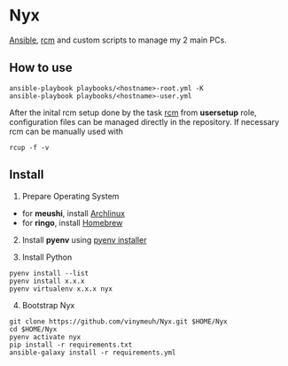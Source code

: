 # Nyx

[Ansible](https://www.ansible.com/), [rcm](https://github.com/thoughtbot/rcm) and custom scripts to manage my 2 main PCs.

## How to use

```shell
ansible-playbook playbooks/<hostname>-root.yml -K
ansible-playbook playbooks/<hostname>-user.yml
```

After the inital rcm setup done by the task [rcm](roles/usersetup/tasks/rcm.yml) from **usersetup** role, configuration files can be managed directly in the repository. If necessary rcm can be manually used with

```shell
rcup -f -v
```

## Install

1. Prepare Operating System

* for **meushi**, install [Archlinux](https://github.com/vinymeuh/Nyx/blob/master/notes/meushi-install-archlinux.md)
* for **ringo**, install [Homebrew](https://docs.brew.sh/Installation)

2. Install **pyenv** using [pyenv installer](https://github.com/pyenv/pyenv-installer)

3. Install Python

```shell
pyenv install --list
pyenv install x.x.x
pyenv virtualenv x.x.x nyx
```

4. Bootstrap Nyx

```shell
git clone https://github.com/vinymeuh/Nyx.git $HOME/Nyx
cd $HOME/Nyx
pyenv activate nyx
pip install -r requirements.txt
ansible-galaxy install -r requirements.yml
```
